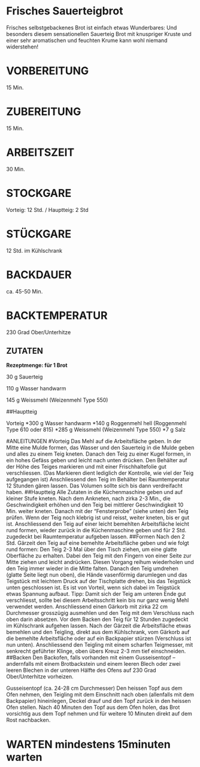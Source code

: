 # Frisches Sauerteigbrot
Frisches selbstgebackenes Brot ist einfach etwas Wunderbares: Und besonders diesem sensationellen Sauerteig Brot mit knuspriger Kruste und einer sehr aromatischen und feuchten Krume kann wohl niemand widerstehen!
# VORBEREITUNG
15 Min.
# ZUBEREITUNG
15 Min.
# ARBEITSZEIT
30 Min.
# STOCKGARE
Vorteig: 12 Std. / Hauptteig: 2 Std
# STÜCKGARE
12 Std. im Kühlschrank
# BACKDAUER
ca. 45-50 Min.
# BACKTEMPERATUR
230 Grad Ober/Unterhitze

## ZUTATEN
**Rezeptmenge: für 1 Brot**

30 g Sauerteig

110 g Wasser handwarm

145 g Weissmehl (Weizenmehl Type 550)

##Hauptteig

Vorteig
*300 g Wasser handwarm
*140 g Roggenmehl hell (Roggenmehl Type 610 oder 815)
*285 g Weissmehl (Weizenmehl Type 550)
*7 g Salz

#ANLEITUNGEN
#Vorteig
Das Mehl auf die Arbeitsfläche geben. In der Mitte eine Mulde formen, das Wasser und den Sauerteig in die Mulde geben und alles zu einem Teig kneten. Danach den Teig zu einer Kugel formen, in ein hohes Gefäss geben und leicht nach unten drücken.
Den Behälter auf der Höhe des Teiges markieren und mit einer Frischhaltefolie gut verschliessen. (Das Markieren dient lediglich der Kontrolle, wie viel der Teig aufgegangen ist) Anschliessend den Teig im Behälter bei Raumtemperatur 12 Stunden gären lassen. Das Volumen sollte sich bis dann verdreifacht haben.
##Hauptteig
Alle Zutaten in die Küchenmaschine geben und auf kleiner Stufe kneten. Nach dem Ankneten, nach zirka 2-3 Min., die Geschwindigkeit erhöhen und den Teig bei mittlerer Geschwindigkeit 10 Min. weiter kneten.
Danach mit der “Fensterprobe” (siehe unten) den Teig prüfen. Wenn der Teig noch klebrig ist und reisst, weiter kneten, bis er gut ist.
Anschliessend den Teig auf einer leicht bemehlten Arbeitsfläche leicht rund formen, wieder zurück in die Küchenmaschine geben und für 2 Std. zugedeckt bei Raumtemperatur aufgeben lassen.
##Formen
Nach den 2 Std. Gärzeit den Teig auf eine bemehlte Arbeitsfläche geben und wie folgt rund formen: Den Teig 2-3 Mal über den Tisch ziehen, um eine glatte Oberfläche zu erhalten. Dabei den Teig mit den Fingern von einer Seite zur Mitte ziehen und leicht andrücken. Diesen Vorgang reihum wiederholen und den Teig immer wieder in die Mitte falten.
Danach den Teig umdrehen (glatte Seite liegt nun oben), die Hände vasenförmig darumlegen und das Teigstück mit leichtem Druck auf der Tischplatte drehen, bis das Teigstück unten geschlossen ist. Es ist von Vorteil, wenn sich dabei im Teigstück etwas Spannung aufbaut. Tipp: Damit sich der Teig am unteren Ende gut verschliesst, sollte bei diesem Arbeitsschritt kein bis nur ganz wenig Mehl verwendet werden.
Anschliessend einen Gärkorb mit zirka 22 cm Durchmesser grosszügig ausmehlen und den Teig mit dem Verschluss nach oben darin absetzen. Vor dem Backen den Teig für 12 Stunden zugedeckt im Kühlschrank aufgehen lassen.
Nach der Gärzeit die Arbeitsfläche etwas bemehlen und den Teigling, direkt aus dem Kühlschrank, vom Gärkorb auf die bemehlte Arbeitsfläche oder auf ein Backpapier stürzen (Verschluss ist nun unten). Anschliessend den Teigling mit einem scharfen Teigmesser, mit senkrecht geführter Klinge, oben übers Kreuz 2-3 mm tief einschneiden.
##Backen
Den Backofen, falls vorhanden mit einem Gusseisentopf – andernfalls mit einem Brotbackstein und einem leeren Blech oder zwei leeren Blechen in der unteren Hälfte des Ofens auf 230 Grad Ober/Unterhitze vorheizen.

Gusseisentopf (ca. 24-28 cm Durchmesser)
Den heissen Topf aus dem Ofen nehmen, den Teigling mit dem Einschnitt nach oben (allenfalls mit dem Backpapier) hineinlegen, Deckel drauf und den Topf zurück in den heissen Ofen stellen. Nach 40 Minuten den Topf aus dem Ofen holen, das Brot vorsichtig aus dem Topf nehmen und für weitere 10 Minuten direkt auf dem Rost nachbacken.


# WARTEN mindestens 15minuten warten

